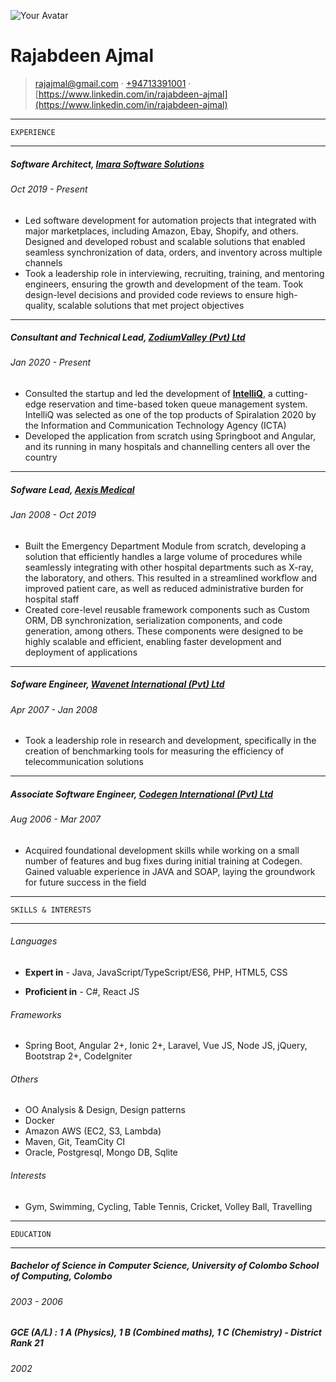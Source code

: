 ![Your Avatar](https://media.licdn.com/dms/image/D5603AQFj18g9k5JiPw/profile-displayphoto-shrink_400_400/0/1699962742619?e=1705536000&v=beta&t=iwpDJRt3xDqjUCrFb9iFmF1SpAVKjpY0GyPuipe3cBk)

Rajabdeen Ajmal
=================================

> <rajajmal@gmail.com> · [+94713391001](tel:+94713391001) · [https://www.linkedin.com/in/rajabdeen-ajmal](https://www.linkedin.com/in/rajabdeen-ajmal)

------------------------------------------

    EXPERIENCE

------------------------------------------

#####   Software Architect, [Imara Software Solutions](https://imarasoft.net/)

######  Oct 2019 - Present

- Led software development for automation projects that integrated with major marketplaces, including Amazon, Ebay, Shopify, and others. Designed and developed robust and scalable solutions that enabled seamless synchronization of data, orders, and inventory across multiple channels
- Took a leadership role in interviewing, recruiting, training, and mentoring engineers, ensuring the growth and development of the team. Took design-level decisions and provided code reviews to ensure high-quality, scalable solutions that met project objectives

------------------------------------------

#####   Consultant and Technical Lead, [ZodiumValley (Pvt) Ltd](https://www.zodiumvalley.com/)

######  Jan 2020 - Present

- Consulted the startup and led the development of **[IntelliQ](https://intelliq.lk)**, a cutting-edge reservation and time-based token queue management system. IntelliQ was selected as one of the top products of Spiralation 2020 by the Information and Communication Technology Agency (ICTA)
- Developed the application from scratch using Springboot and Angular, and its running in many hospitals and channelling centers all over the country

------------------------------------------

#####   Sofware Lead, [Aexis Medical](https://www.aexis-medical.lk/)

######  Jan 2008 - Oct 2019

- Built the Emergency Department Module from scratch, developing a solution that efficiently handles a large volume of procedures while seamlessly integrating with other hospital departments such as X-ray, the laboratory, and others. This resulted in a streamlined workflow and improved patient care, as well as reduced administrative burden for hospital staff
- Created core-level reusable framework components such as Custom ORM, DB synchronization, serialization components, and code generation, among others. These components were designed to be highly scalable and efficient, enabling faster development and deployment of applications

------------------------------------------

#####   Sofware Engineer, [Wavenet International (Pvt) Ltd](https://www.globalwavenet.com/)

######  Apr 2007 - Jan 2008

- Took a leadership role in research and development, specifically in the creation of benchmarking tools for measuring the efficiency of telecommunication solutions

------------------------------------------

#####   Associate Software Engineer, [Codegen International (Pvt) Ltd](https://codegen.co.uk/)

######  Aug 2006 - Mar 2007

- Acquired foundational development skills while working on a small number of features and bug fixes during initial training at Codegen. Gained valuable experience in JAVA and SOAP, laying the groundwork for future success in the field


------------------------------------------

    SKILLS & INTERESTS

------------------------------------------

######  Languages

- **Expert in** - Java, JavaScript/TypeScript/ES6, PHP, HTML5, CSS

- **Proficient in** - C#, React JS

######  Frameworks

- Spring Boot, Angular 2+, Ionic 2+, Laravel, Vue JS, Node JS, jQuery, Bootstrap 2+, CodeIgniter

######  Others

- OO Analysis & Design, Design patterns
- Docker
- Amazon AWS (EC2, S3, Lambda)
- Maven, Git, TeamCity CI
- Oracle, Postgresql, Mongo DB, Sqlite

######  Interests

- Gym, Swimming, Cycling, Table Tennis, Cricket, Volley Ball, Travelling

------------------------------------------

    EDUCATION

------------------------------------------


#####   Bachelor of Science in Computer Science, University of Colombo School of Computing, Colombo

######  2003 - 2006

#####   GCE (A/L) : 1 A (Physics), 1 B (Combined maths), 1 C (Chemistry) - District Rank 21

######  2002


